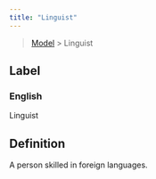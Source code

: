 ```yaml
---
title: "Linguist"
---
```


> [Model](../../) > Linguist

## Label

### English
Linguist


## Definition
A person skilled in foreign languages. 


    
